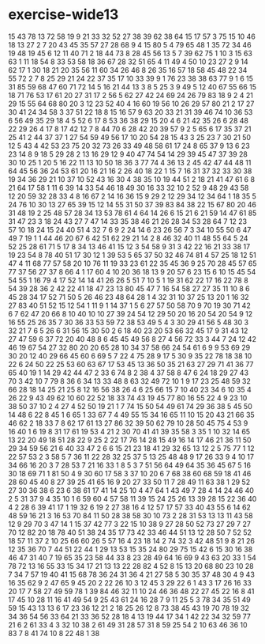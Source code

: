 # exercise-wide13
15
43
78
13
72
58
19
9
21
33
32
52
27
38
39
62
38
64
15
17
57
3
75
15
10
46
18
13
27
2
7
20
43
45
35
57
27
28
68
9
4
15
80
5
4
79
65
48
1
35
72
34
46
19
48
19
45
6
12
11
40
71
2
18
44
73
8
28
45
56
13
5
7
39
62
75
1
10
3
15
63
63
1
11
18
54
8
33
53
58
18
36
67
28
32
51
65
4
11
49
4
50
10
23
27
2
9
14
62
17
1
30
18
21
20
35
56
11
60
34
26
46
8
26
35
16
57
18
58
45
48
22
34
55
72
2
7
8
25
29
21
24
22
37
35
17
10
33
39
9
1
76
23
38
38
63
77
9
1
6
15
31
85
59
68
47
60
71
72
14
5
16
21
44
13
3
8
5
25
3
9
49
5
12
40
67
55
66
15
18
71
76
53
17
61
20
27
31
17
2
56
5
62
27
42
24
69
24
26
79
83
18
9
2
4
21
29
15
55
64
68
80
20
3
12
23
52
40
4
16
60
19
56
10
26
29
57
80
21
2
17
27
30
41
24
34
58
3
37
51
22
18
8
15
16
57
9
63
20
33
21
31
39
46
74
10
36
53
6
56
49
35
29
18
4
5
52
6
17
8
53
36
38
29
15
20
4
6
21
42
35
26
6
28
48
22
29
26
4
17
8
17
42
12
7
8
44
70
6
28
42
20
39
57
9
2
5
65
6
17
35
37
21
25
41
2
44
37
37
1
27
54
59
49
56
17
10
20
54
28
15
43
3
25
23
7
30
21
50
12
5
43
4
42
53
23
75
20
32
73
26
33
49
48
58
61
17
24
8
65
37
9
13
6
23
23
14
8
9
18
5
29
28
2
13
16
29
12
9
40
47
74
54
14
29
39
45
47
37
39
28
30
10
25
1
20
5
16
22
11
13
10
50
18
36
3
77
74
4
36
13
2
45
42
47
44
48
11
64
45
56
36
24
53
61
20
16
21
16
2
26
40
18
22
1
15
7
16
31
37
32
33
30
38
19
34
36
29
21
10
37
10
52
43
16
30
4
38
35
10
19
44
51
2
18
21
41
47
61
6
8
21
64
17
58
1
11
6
39
14
33
54
46
18
49
30
16
33
32
10
2
52
9
48
29
43
58
12
20
59
32
28
33
4
8
16
67
2
14
16
36
15
9
29
2
12
29
34
12
34
64
1
18
35
5
24
76
10
30
13
27
65
39
15
12
14
55
31
50
37
39
83
84
38
22
15
67
80
20
46
31
48
19
2
25
48
57
28
34
13
53
78
61
4
64
14
26
6
15
21
6
21
59
14
47
61
85
31
47
23
3
18
24
43
27
7
47
14
33
35
38
46
21
26
28
34
53
28
64
7
12
23
57
10
18
24
15
24
40
51
4
32
7
6
9
2
24
14
6
23
26
56
7
3
34
10
55
50
6
47
49
7
19
1
1
44
46
20
67
6
42
51
62
29
21
14
2
8
46
32
40
11
48
55
64
5
24
52
25
28
61
71
5
17
8
34
13
46
41
15
12
3
54
58
9
31
3
42
22
16
21
33
38
17
19
23
54
8
78
40
51
17
30
12
1
39
53
5
65
37
50
32
46
74
81
4
57
25
18
12
51
47
4
11
68
77
57
58
20
10
76
11
19
33
23
61
22
35
45
36
9
25
70
28
45
57
65
77
37
56
27
37
8
66
4
1
17
60
4
10
20
36
18
13
9
20
57
6
23
15
6
10
15
45
54
54
55
1
16
79
4
17
52
14
14
41
26
26
5
51
7
10
5
1
19
31
62
22
17
16
22
78
8
54
39
28
36
2
42
22
41
18
47
23
13
80
45
47
7
16
54
58
27
27
35
11
10
8
6
45
28
34
17
52
71
50
5
26
46
23
48
64
28
1
4
32
31
10
37
25
13
20
1
16
32
27
83
40
51
52
15
12
54
1
11
9
1
14
37
1
5
6
27
57
50
58
70
9
70
19
30
71
42
6
7
62
47
20
66
8
10
40
10
10
27
39
24
54
12
29
50
20
16
20
54
20
54
9
12
16
55
25
26
35
7
30
36
33
53
59
72
38
53
49
5
4
3
30
29
41
56
5
48
30
3
32
21
7
6
5
26
6
31
56
15
30
50
2
6
18
40
23
20
53
66
32
45
17
9
31
43
12
27
47
59
6
37
72
20
40
48
8
6
45
45
49
56
8
27
4
56
72
33
3
44
7
24
12
42
46
19
67
54
27
32
80
20
20
65
28
10
34
37
58
66
24
54
61
6
9
9
53
69
29
30
20
12
40
29
66
45
60
6
69
5
7
22
4
75
28
9
17
5
30
9
35
22
78
18
38
10
22
6
24
50
22
25
53
60
63
67
17
53
45
13
36
50
35
21
63
27
29
71
41
36
77
65
40
19
1
14
29
42
44
47
2
33
6
74
8
2
38
4
37
58
8
47
6
24
18
29
27
43
70
3
42
10
7
79
8
36
6
34
13
33
48
8
63
32
49
72
10
1
9
17
23
25
48
59
32
66
28
18
14
25
21
25
8
12
16
56
38
26
4
6
25
66
15
7
10
40
23
34
6
10
35
4
26
22
9
43
49
62
10
60
22
52
18
33
74
43
19
45
77
80
16
55
22
4
9
23
10
38
50
37
10
2
4
27
4
52
50
19
21
1
7
74
15
50
54
49
61
74
29
36
38
5
45
50
14
48
6
22
8
45
1
6
65
1
33
67
7
4
49
55
15
34
16
65
11
10
15
20
43
21
66
35
46
62
2
18
33
7
8
62
17
61
13
27
86
32
39
50
62
79
10
28
50
45
75
4
53
9
16
40
1
6
19
8
31
17
61
19
53
4
21
2
30
70
41
41
39
35
58
3
35
1
10
32
14
65
13
22
20
49
18
51
28
22
9
25
2
22
17
76
14
28
15
49
16
14
17
46
21
36
11
50
29
34
59
56
21
6
40
33
47
2
6
6
15
21
23
18
41
29
32
65
13
12
2
5
75
77
1
12
22
57
53
2
3
58
5
7
36
11
22
28
32
25
37
5
13
25
48
48
9
17
26
33
9
4
10
17
34
66
16
20
3
7
28
53
7
21
16
33
1
8
5
3
7
51
56
64
49
64
35
36
45
67
5
16
30
18
69
71
1
81
50
4
9
30
60
17
58
3
37
10
20
6
7
68
38
60
68
59
18
41
46
28
60
45
40
8
27
39
25
41
65
16
9
20
27
33
50
11
7
28
49
11
63
38
1
29
52
27
30
36
38
6
23
6
38
61
17
41
14
25
10
4
47
64
1
43
49
7
28
4
14
24
46
40
2
5
31
37
9
4
35
10
1
6
59
60
4
57
58
11
39
15
24
25
26
13
39
28
15
22
36
40
4
2
28
6
39
41
17
1
19
32
6
19
2
27
38
16
4
12
57
17
57
33
40
43
55
6
14
62
48
59
16
21
3
16
53
70
84
11
50
28
38
58
30
10
73
2
28
31
53
13
13
11
43
58
12
9
29
70
3
47
14
1
15
37
42
77
3
22
15
10
38
9
27
28
50
52
73
27
29
7
27
70
12
82
20
18
78
40
51
38
24
35
17
73
42
33
46
44
51
13
12
28
50
7
52
52
18
57
11
37
2
10
25
66
60
26
5
57
16
4
23
18
14
2
74
32
3
42
48
51
9
8
21
26
12
35
36
70
7
44
51
22
44
1
29
13
53
15
35
24
80
29
75
15
42
6
15
30
16
38
46
47
31
40
7
19
65
35
23
58
44
33
8
23
28
49
64
16
69
9
43
63
20
33
1
54
78
72
13
16
55
33
15
34
17
21
13
13
22
28
82
4
52
8
15
13
20
68
80
23
10
28
7
34
7
57
19
40
41
15
68
78
36
24
31
36
4
21
27
58
5
30
35
37
48
30
4
9
43
16
35
62
9
2
47
65
9
45
20
2
22
26
10
3
12
45
3
29
22
6
1
43
3
17
26
16
33
20
17
7
58
27
49
59
78
1
39
84
46
32
11
10
24
46
36
48
22
27
45
22
16
8
41
17
45
10
28
11
16
41
49
54
9
25
43
61
24
16
28
7
9
11
25
5
3
78
34
35
51
49
59
15
43
13
13
6
17
23
36
12
21
2
18
25
26
12
8
73
38
45
43
19
70
78
19
32
34
36
54
56
33
64
21
33
36
52
28
18
4
13
19
44
17
34
1
42
22
34
32
59
77
21
6
2
61
33
4
3
32
10
38
2
61
49
31
28
57
31
8
59
25
54
2
10
63
46
36
10
83
7
8
41
74
10
8
22
48
1
38
